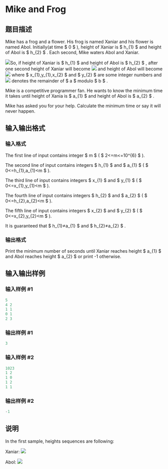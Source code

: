 # Mike and Frog

## 题目描述

Mike has a frog and a flower. His frog is named Xaniar and his flower is named Abol. Initially(at time $ 0 $ ), height of Xaniar is $ h_{1} $ and height of Abol is $ h_{2} $ . Each second, Mike waters Abol and Xaniar.

![](https://cdn.luogu.com.cn/upload/vjudge_pic/CF547A/50cf6ce14c20a4816bb68e697fff159a14a20ec2.png)So, if height of Xaniar is $ h_{1} $ and height of Abol is $ h_{2} $ , after one second height of Xaniar will become ![](https://cdn.luogu.com.cn/upload/vjudge_pic/CF547A/400a01ffe03ca079242e93f2c2d5350d22cdc247.png) and height of Abol will become ![](https://cdn.luogu.com.cn/upload/vjudge_pic/CF547A/58fd7a79d975ec6a56f22d00931ac4933868b860.png) where $ x_{1},y_{1},x_{2} $ and $ y_{2} $ are some integer numbers and ![](https://cdn.luogu.com.cn/upload/vjudge_pic/CF547A/bdb98ecde46e3f352d01af41e63fb22f595cd2ae.png) denotes the remainder of $ a $ modulo $ b $ .

Mike is a competitive programmer fan. He wants to know the minimum time it takes until height of Xania is $ a_{1} $ and height of Abol is $ a_{2} $ .

Mike has asked you for your help. Calculate the minimum time or say it will never happen.

## 输入输出格式

### 输入格式

The first line of input contains integer $ m $ ( $ 2<=m<=10^{6} $ ).

The second line of input contains integers $ h_{1} $ and $ a_{1} $ ( $ 0<=h_{1},a_{1}&lt;m $ ).

The third line of input contains integers $ x_{1} $ and $ y_{1} $ ( $ 0<=x_{1},y_{1}&lt;m $ ).

The fourth line of input contains integers $ h_{2} $ and $ a_{2} $ ( $ 0<=h_{2},a_{2}&lt;m $ ).

The fifth line of input contains integers $ x_{2} $ and $ y_{2} $ ( $ 0<=x_{2},y_{2}&lt;m $ ).

It is guaranteed that $ h_{1}≠a_{1} $ and $ h_{2}≠a_{2} $ .

### 输出格式

Print the minimum number of seconds until Xaniar reaches height $ a_{1} $ and Abol reaches height $ a_{2} $ or print -1 otherwise.

## 输入输出样例

### 输入样例 #1

```cpp
5
4 2
1 1
0 1
2 3

```
### 输出样例 #1

```cpp
3

```
### 输入样例 #2

```cpp
1023
1 2
1 0
1 2
1 1

```
### 输出样例 #2

```cpp
-1

```
## 说明

In the first sample, heights sequences are following:

Xaniar: ![](https://cdn.luogu.com.cn/upload/vjudge_pic/CF547A/1f0876e2bc2589191ade4e21070b48ee50c894eb.png)

Abol: ![](https://cdn.luogu.com.cn/upload/vjudge_pic/CF547A/c11142dc84928f3e39ecd3a1fa9e2f9c2dd8b076.png)

